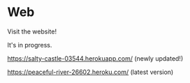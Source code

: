 # Web

Visit the website! 

It's in progress.



https://salty-castle-03544.herokuapp.com/ (newly updated!)

https://peaceful-river-26602.heroku.com/  (latest version)
